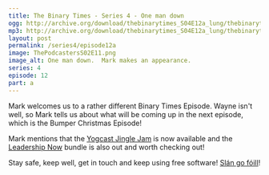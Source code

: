 ```yaml
---
title: The Binary Times - Series 4 - One man down
ogg: http://archive.org/download/thebinarytimes_S04E12a_lung/thebinarytimes_S04E12a_lung.ogg
mp3: http://archive.org/download/thebinarytimes_S04E12a_lung/thebinarytimes_S04E12a_lung.mp3 
layout: post
permalink: /series4/episode12a
image: ThePodcastersS02E11.png
image_alt: One man down.  Mark makes an appearance.
series: 4
episode: 12
part: a
---
```

Mark welcomes us to a rather different Binary Times Episode. Wayne isn't well, so Mark tells us about what will be coming up in the next episode, which is the Bumper Christmas Episode!

Mark mentions that the [Yogcast Jingle Jam](https://www.humblebundle.com/yogscast/yogscast-jingle-jam-2018) is now available and the [Leadership Now](https://www.humblebundle.com/books/leadership-now-books) bundle is also out and worth checking out!

Stay safe, keep well, get in touch and keep using free software! [Sl&aacute;n go f&oacute;ill](http://talkirish.com/media/p/8101.aspx)!
